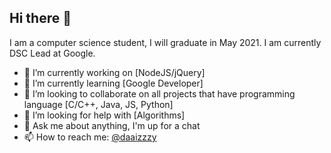## Hi there 👋

I am a computer science student, I will graduate in May 2021. I am currently DSC Lead at Google.

- 🔭 I’m currently working on [NodeJS/jQuery]
- 🌱 I’m currently learning [Google Developer]
- 👯 I’m looking to collaborate on all projects that have programming language [C/C++, Java, JS, Python]
- 🤔 I’m looking for help with [Algorithms]
- 💬 Ask me about anything, I'm up for a chat
- 📫 How to reach me: [@daaizzzy](https://twitter.com/daaizzzy) 

